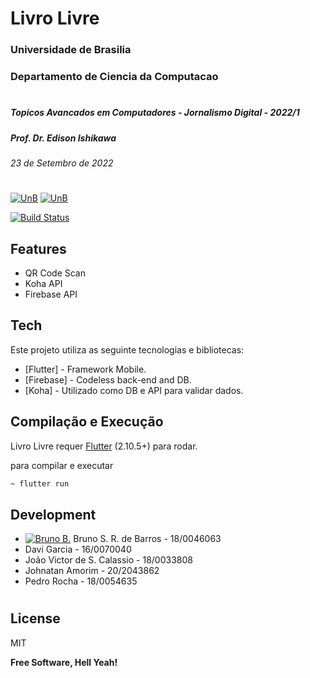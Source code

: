 # Livro Livre
### Universidade de Brasilia
### Departamento de Ciencia da Computacao
#
##### Topicos Avancados em Computadores - Jornalismo Digital - 2022/1
##### Prof. Dr. Edison Ishikawa
###### 23 de Setembro de 2022
#
[![UnB](https://i.imgur.com/aDOberc.png)](https://www.unb.br)               [![UnB](https://i.imgur.com/oq9AKbz.png)](https://cic.unb.br/)

[![Build Status](https://travis-ci.com/Jaxiii/LP_2020-2_Go.svg?branch=main)](https://travis-ci.com/jaxiii/LP_2020-2_Go)

## Features

- QR Code Scan
- Koha API
- Firebase API

## Tech

Este projeto utiliza as seguinte tecnologias e bibliotecas:

- [Flutter] - Framework Mobile.
- [Firebase] - Codeless back-end and DB.
- [Koha] - Utilizado como DB e API para validar dados. 

## Compilação e Execução

Livro Livre requer [Flutter](https://flutter.dev/) (2.10.5+) para rodar.

para compilar e executar

```sh
~ flutter run
```

## Development

- [![Bruno B.](https://i.imgur.com/88vcXCx.png)](https://github.com/Jaxiii) Bruno S. R. de Barros - 18/0046063
- Davi Garcia - 16/0070040
- João Victor de S. Calassio - 18/0033808
- Johnatan Amorim - 20/2043862
- Pedro Rocha - 18/0054635

#

#


## License

MIT

**Free Software, Hell Yeah!**




